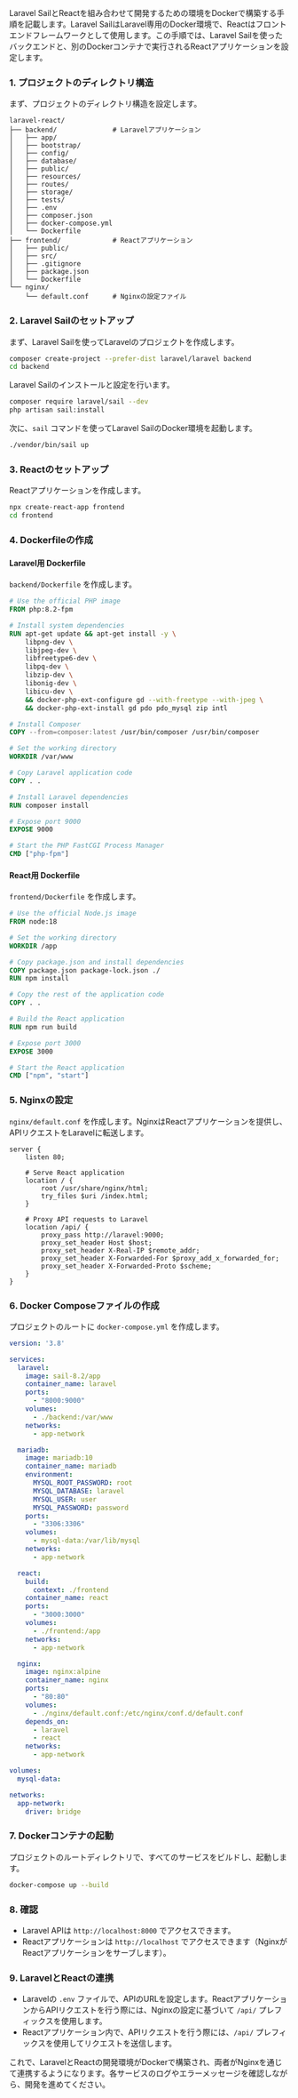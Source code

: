 Laravel SailとReactを組み合わせて開発するための環境をDockerで構築する手順を記載します。Laravel SailはLaravel専用のDocker環境で、Reactはフロントエンドフレームワークとして使用します。この手順では、Laravel Sailを使ったバックエンドと、別のDockerコンテナで実行されるReactアプリケーションを設定します。

### 1. プロジェクトのディレクトリ構造

まず、プロジェクトのディレクトリ構造を設定します。

```
laravel-react/
├── backend/              # Laravelアプリケーション
│   ├── app/
│   ├── bootstrap/
│   ├── config/
│   ├── database/
│   ├── public/
│   ├── resources/
│   ├── routes/
│   ├── storage/
│   ├── tests/
│   ├── .env
│   ├── composer.json
│   ├── docker-compose.yml
│   └── Dockerfile
├── frontend/             # Reactアプリケーション
│   ├── public/
│   ├── src/
│   ├── .gitignore
│   ├── package.json
│   └── Dockerfile
└── nginx/
    └── default.conf      # Nginxの設定ファイル
```

### 2. Laravel Sailのセットアップ

まず、Laravel Sailを使ってLaravelのプロジェクトを作成します。

```bash
composer create-project --prefer-dist laravel/laravel backend
cd backend
```

Laravel Sailのインストールと設定を行います。

```bash
composer require laravel/sail --dev
php artisan sail:install
```

次に、`sail` コマンドを使ってLaravel SailのDocker環境を起動します。

```bash
./vendor/bin/sail up
```

### 3. Reactのセットアップ

Reactアプリケーションを作成します。

```bash
npx create-react-app frontend
cd frontend
```

### 4. Dockerfileの作成

#### Laravel用 Dockerfile

`backend/Dockerfile` を作成します。

```Dockerfile
# Use the official PHP image
FROM php:8.2-fpm

# Install system dependencies
RUN apt-get update && apt-get install -y \
    libpng-dev \
    libjpeg-dev \
    libfreetype6-dev \
    libpq-dev \
    libzip-dev \
    libonig-dev \
    libicu-dev \
    && docker-php-ext-configure gd --with-freetype --with-jpeg \
    && docker-php-ext-install gd pdo pdo_mysql zip intl

# Install Composer
COPY --from=composer:latest /usr/bin/composer /usr/bin/composer

# Set the working directory
WORKDIR /var/www

# Copy Laravel application code
COPY . .

# Install Laravel dependencies
RUN composer install

# Expose port 9000
EXPOSE 9000

# Start the PHP FastCGI Process Manager
CMD ["php-fpm"]
```

#### React用 Dockerfile

`frontend/Dockerfile` を作成します。

```Dockerfile
# Use the official Node.js image
FROM node:18

# Set the working directory
WORKDIR /app

# Copy package.json and install dependencies
COPY package.json package-lock.json ./
RUN npm install

# Copy the rest of the application code
COPY . .

# Build the React application
RUN npm run build

# Expose port 3000
EXPOSE 3000

# Start the React application
CMD ["npm", "start"]
```

### 5. Nginxの設定

`nginx/default.conf` を作成します。NginxはReactアプリケーションを提供し、APIリクエストをLaravelに転送します。

```nginx
server {
    listen 80;

    # Serve React application
    location / {
        root /usr/share/nginx/html;
        try_files $uri /index.html;
    }

    # Proxy API requests to Laravel
    location /api/ {
        proxy_pass http://laravel:9000;
        proxy_set_header Host $host;
        proxy_set_header X-Real-IP $remote_addr;
        proxy_set_header X-Forwarded-For $proxy_add_x_forwarded_for;
        proxy_set_header X-Forwarded-Proto $scheme;
    }
}
```

### 6. Docker Composeファイルの作成

プロジェクトのルートに `docker-compose.yml` を作成します。

```yaml
version: '3.8'

services:
  laravel:
    image: sail-8.2/app
    container_name: laravel
    ports:
      - "8000:9000"
    volumes:
      - ./backend:/var/www
    networks:
      - app-network

  mariadb:
    image: mariadb:10
    container_name: mariadb
    environment:
      MYSQL_ROOT_PASSWORD: root
      MYSQL_DATABASE: laravel
      MYSQL_USER: user
      MYSQL_PASSWORD: password
    ports:
      - "3306:3306"
    volumes:
      - mysql-data:/var/lib/mysql
    networks:
      - app-network

  react:
    build:
      context: ./frontend
    container_name: react
    ports:
      - "3000:3000"
    volumes:
      - ./frontend:/app
    networks:
      - app-network

  nginx:
    image: nginx:alpine
    container_name: nginx
    ports:
      - "80:80"
    volumes:
      - ./nginx/default.conf:/etc/nginx/conf.d/default.conf
    depends_on:
      - laravel
      - react
    networks:
      - app-network

volumes:
  mysql-data:

networks:
  app-network:
    driver: bridge
```

### 7. Dockerコンテナの起動

プロジェクトのルートディレクトリで、すべてのサービスをビルドし、起動します。

```bash
docker-compose up --build
```

### 8. 確認

- Laravel APIは `http://localhost:8000` でアクセスできます。
- Reactアプリケーションは `http://localhost` でアクセスできます（NginxがReactアプリケーションをサーブします）。

### 9. LaravelとReactの連携

- Laravelの `.env` ファイルで、APIのURLを設定します。ReactアプリケーションからAPIリクエストを行う際には、Nginxの設定に基づいて `/api/` プレフィックスを使用します。
- Reactアプリケーション内で、APIリクエストを行う際には、`/api/` プレフィックスを使用してリクエストを送信します。

これで、LaravelとReactの開発環境がDockerで構築され、両者がNginxを通じて連携するようになります。各サービスのログやエラーメッセージを確認しながら、開発を進めてください。